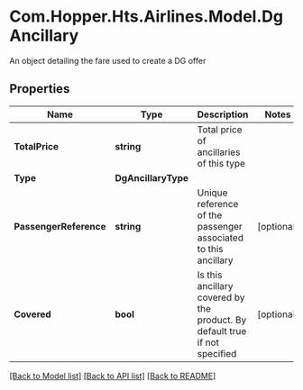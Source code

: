 # Com.Hopper.Hts.Airlines.Model.DgAncillary
An object detailing the fare used to create a DG offer

## Properties

Name | Type | Description | Notes
------------ | ------------- | ------------- | -------------
**TotalPrice** | **string** | Total price of ancillaries of this type | 
**Type** | **DgAncillaryType** |  | 
**PassengerReference** | **string** | Unique reference of the passenger associated to this ancillary | [optional] 
**Covered** | **bool** | Is this ancillary covered by the product. By default true if not specified | [optional] 

[[Back to Model list]](../../README.md#documentation-for-models) [[Back to API list]](../../README.md#documentation-for-api-endpoints) [[Back to README]](../../README.md)

